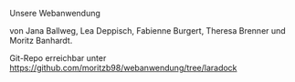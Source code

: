 Unsere Webanwendung 

von Jana Ballweg, Lea Deppisch, Fabienne Burgert, Theresa Brenner und Moritz Banhardt.

Git-Repo erreichbar unter https://github.com/moritzb98/webanwendung/tree/laradock
